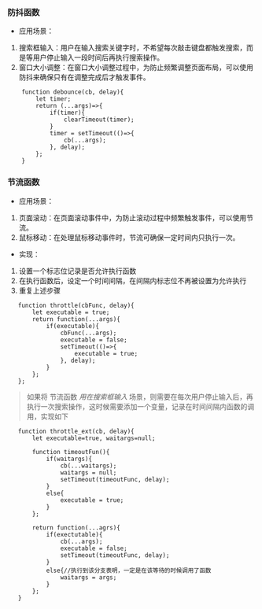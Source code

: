 ### 防抖函数
 * 应用场景：
 1. 搜索框输入：用户在输入搜索关键字时，不希望每次敲击键盘都触发搜索，而是等用户停止输入一段时间后再执行搜索操作。
 2. 窗口大小调整：在窗口大小调整过程中，为防止频繁调整页面布局，可以使用防抖来确保只有在调整完成后才触发事件。
```
    function debounce(cb, delay){
        let timer;
        return (...args)=>{
            if(timer){
                clearTimeout(timer);
            }
            timer = setTimeout(()=>{
                cb(...args);
            }, delay);
        };
    }
```
### 节流函数
 * 应用场景：
  1. 页面滚动：在页面滚动事件中，为防止滚动过程中频繁触发事件，可以使用节流。
  2. 鼠标移动：在处理鼠标移动事件时，节流可确保一定时间内只执行一次。
 * 实现：
  1. 设置一个标志位记录是否允许执行函数
  2. 在执行函数后，设定一个时间间隔，在间隔内标志位不再被设置为允许执行
  3. 重复上述步骤
 ```
    function throttle(cbFunc, delay){
        let executable = true;
        return function(...args){
            if(executable){
                cbFunc(...args);
                executable = false;
                setTimeout(()=>{
                    executable = true;
                }, delay);
            }
        };
    };
 ```
 > 如果将 节流函数 *用在搜索框输入* 场景，则需要在每次用户停止输入后，再执行一次搜索操作，这时候需要添加一个变量，记录在时间间隔内函数的调用，实现如下
 ```
    function throttle_ext(cb, delay){
        let executable=true, waitargs=null;

        function timeoutFun(){
            if(waitargs){
                cb(...waitargs);
                waitargs = null;
                setTimeout(timeoutFunc, delay);
            }
            else{
                executable = true;
            }
        };

        return function(...agrs){
            if(exectutable){
                cb(...args);
                executable = false;
                setTimeout(timeoutFunc, delay);
            }
            else{//执行到该分支表明，一定是在该等待的时候调用了函数
                waitargs = args;
            }
        };
    }
 ```